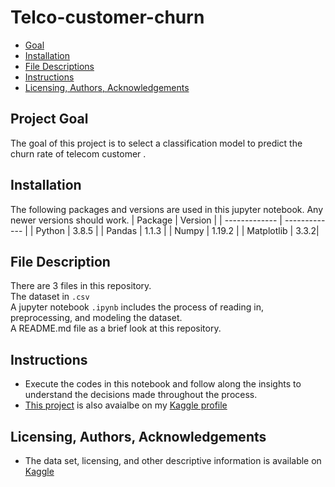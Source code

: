 # Telco-customer-churn
- [Goal](#Project-Goal)
- [Installation](#Installation)
- [File Descriptions](#File-Descriptions)
- [Instructions](#How-To-Run-This-Project)
- [Licensing, Authors, Acknowledgements](#License)

## Project Goal <a name="Project-Goal"></a>
The goal of this project is to select a classification model to predict the churn rate of telecom customer .

## Installation <a name="Installation"></a>
The following packages and versions are used in this jupyter notebook. Any newer versions should work. 
| Package  | Version |
| ------------- | ------------- |
| Python  | 3.8.5  |
| Pandas  | 1.1.3  |
| Numpy   | 1.19.2 |
| Matplotlib | 3.3.2|

## File Description <a name="File-Descriptions"></a>
There are 3 files in this repository. <br>
The dataset in `.csv` <br>
A jupyter notebook `.ipynb` includes the process of reading in, preprocessing, and modeling the dataset. <br>
A README.md file as a brief look at this repository.

## Instructions <a name="How-To-Run-This-Project"></a>
* Execute the codes in this notebook and follow along the insights to understand the decisions made throughout the process.
* [This project](https://www.kaggle.com/code/azeotrope/telco-customers-retention-classification/notebook) is also avaialbe on my [Kaggle profile](https://www.kaggle.com/azeotrope)

## Licensing, Authors, Acknowledgements <a name="License"></a>
* The data set, licensing, and other descriptive information is available on [Kaggle](https://www.kaggle.com/datasets/blastchar/telco-customer-churn)
